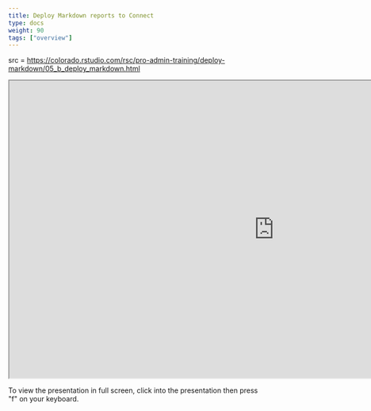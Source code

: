 ```yaml
---
title: Deploy Markdown reports to Connect
type: docs
weight: 90
tags: ["overview"]
---
```


src = https://colorado.rstudio.com/rsc/pro-admin-training/deploy-markdown/05_b_deploy_markdown.html

<iframe src="https://colorado.rstudio.com/rsc/pro-admin-training/deploy-markdown/05_b_deploy_markdown.html" width="1067px" height="600px">
</iframe>


To view the presentation in full screen, click into the presentation then press "f" on your keyboard.

